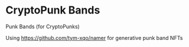 # CryptoPunk Bands

Punk Bands (for CryptoPunks)

Using https://github.com/tym-xqo/namer for generative punk band NFTs
